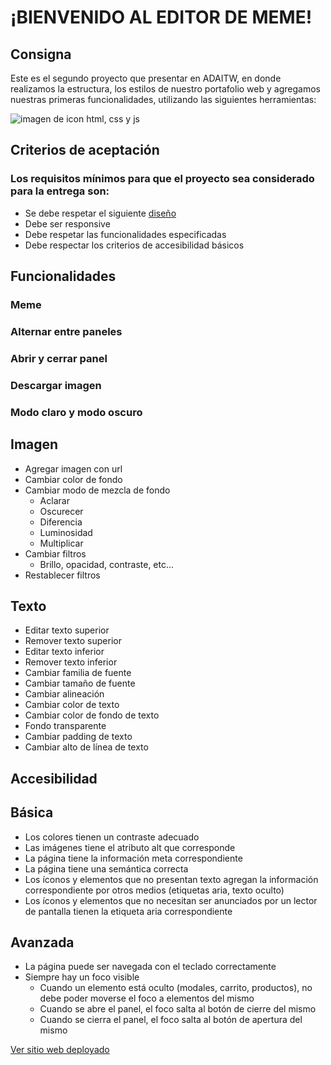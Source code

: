 # **¡BIENVENIDO AL EDITOR DE MEME!** 
## Consigna
Este es el segundo proyecto que presentar en ADAITW, en donde realizamos la estructura, los estilos de nuestro portafolio web y agregamos nuestras primeras funcionalidades, utilizando las siguientes herramientas:

<img src="https://encrypted-tbn0.gstatic.com/images?q=tbn:ANd9GcSzWU8aih12SRx_NTw8WG5TUGZTC7xenAdAKQ7N0fb3ock1M7IPES49ZNM67UoHMt3ulKk&usqp=CAU" alt="imagen de icon html, css y js">

## Criterios de aceptación
### Los requisitos mínimos para que el proyecto sea considerado para la entrega son:
* Se debe respetar el siguiente [diseño](https://frontend-proyecto-meme.adaitw.org/)
* Debe ser responsive
* Debe respetar las funcionalidades especificadas
* Debe respectar los criterios de accesibilidad básicos
## Funcionalidades
### Meme
### Alternar entre paneles
### Abrir y cerrar panel
### Descargar imagen
### Modo claro y modo oscuro
## Imagen
* Agregar imagen con url
* Cambiar color de fondo
* Cambiar modo de mezcla de fondo
    * Aclarar
    * Oscurecer
    * Diferencia
    * Luminosidad
    * Multiplicar
* Cambiar filtros
    * Brillo, opacidad, contraste, etc...
* Restablecer filtros
## Texto
* Editar texto superior
* Remover texto superior
* Editar texto inferior
* Remover texto inferior
* Cambiar familia de fuente
* Cambiar tamaño de fuente
* Cambiar alineación
* Cambiar color de texto
* Cambiar color de fondo de texto
* Fondo transparente
* Cambiar padding de texto
* Cambiar alto de línea de texto
## Accesibilidad
## Básica
* Los colores tienen un contraste adecuado
* Las imágenes tiene el atributo alt que corresponde
* La página tiene la información meta correspondiente
* La página tiene una semántica correcta
* Los íconos y elementos que no presentan texto agregan la información correspondiente por otros medios (etiquetas aria, texto oculto)
* Los íconos y elementos que no necesitan ser anunciados por un lector de pantalla tienen la etiqueta aria correspondiente
## Avanzada
* La página puede ser navegada con el teclado correctamente
* Siempre hay un foco visible
    * Cuando un elemento está oculto (modales, carrito, productos), no debe poder moverse el foco a elementos del mismo
    * Cuando se abre el panel, el foco salta al botón de cierre del mismo
    * Cuando se cierra el panel, el foco salta al botón de apertura del mismo

[Ver sitio web deployado](https://celesteselena2022.github.io/Editor-de-memes/)